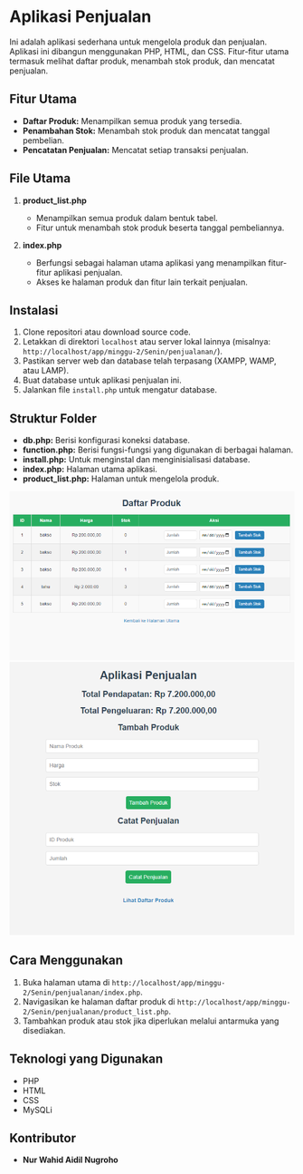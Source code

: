 # Aplikasi Penjualan

Ini adalah aplikasi sederhana untuk mengelola produk dan penjualan. Aplikasi ini dibangun menggunakan PHP, HTML, dan CSS. Fitur-fitur utama termasuk melihat daftar produk, menambah stok produk, dan mencatat penjualan.

## Fitur Utama

- **Daftar Produk:** Menampilkan semua produk yang tersedia.
- **Penambahan Stok:** Menambah stok produk dan mencatat tanggal pembelian.
- **Pencatatan Penjualan:** Mencatat setiap transaksi penjualan.

## File Utama

1. **product_list.php**
   - Menampilkan semua produk dalam bentuk tabel.
   - Fitur untuk menambah stok produk beserta tanggal pembeliannya.

2. **index.php**
   - Berfungsi sebagai halaman utama aplikasi yang menampilkan fitur-fitur aplikasi penjualan.
   - Akses ke halaman produk dan fitur lain terkait penjualan.

## Instalasi

1. Clone repositori atau download source code.
2. Letakkan di direktori `localhost` atau server lokal lainnya (misalnya: `http://localhost/app/minggu-2/Senin/penjualanan/`).
3. Pastikan server web dan database telah terpasang (XAMPP, WAMP, atau LAMP).
4. Buat database untuk aplikasi penjualan ini.
5. Jalankan file `install.php` untuk mengatur database.

## Struktur Folder


- **db.php:** Berisi konfigurasi koneksi database.
- **function.php:** Berisi fungsi-fungsi yang digunakan di berbagai halaman.
- **install.php:** Untuk menginstal dan menginisialisasi database.
- **index.php:** Halaman utama aplikasi.
- **product_list.php:** Halaman untuk mengelola produk.

![foto](./screenshoot/jualan.png)
![foto](./screenshoot/jualkan.png)
## Cara Menggunakan

1. Buka halaman utama di `http://localhost/app/minggu-2/Senin/penjualanan/index.php`.
2. Navigasikan ke halaman daftar produk di `http://localhost/app/minggu-2/Senin/penjualanan/product_list.php`.
3. Tambahkan produk atau stok jika diperlukan melalui antarmuka yang disediakan.

## Teknologi yang Digunakan

- PHP
- HTML
- CSS
- MySQLi

## Kontributor

- **Nur Wahid Aidil Nugroho**

